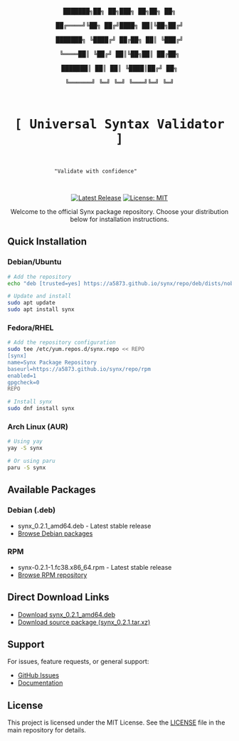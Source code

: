 <div align="center">
<pre class="logo">
                                                 
   ███████╗██╗   ██╗███╗   ██╗██╗  ██╗         
   ██╔════╝╚██╗ ██╔╝████╗  ██║╚██╗██╔╝         
   ███████╗ ╚████╔╝ ██╔██╗ ██║ ╚███╔╝          
   ╚════██║  ╚██╔╝  ██║╚██╗██║ ██╔██╗          
   ███████║   ██║   ██║ ╚████║██╔╝ ██╗         
   ╚══════╝   ╚═╝   ╚═╝  ╚═══╝╚═╝  ╚═╝         
                                                 
   [ Universal Syntax Validator ]                
   ===============================               
      "Validate with confidence"                 
</pre>

[![Latest Release](https://img.shields.io/github/v/release/A5873/synx?style=for-the-badge&logo=github&label=Release)](https://github.com/A5873/synx/releases/latest)
[![License: MIT](https://img.shields.io/badge/License-MIT-blue.svg?style=for-the-badge)](https://opensource.org/licenses/MIT)

Welcome to the official Synx package repository. Choose your distribution below for installation instructions.
</div>

## Quick Installation

### Debian/Ubuntu

```bash
# Add the repository
echo "deb [trusted=yes] https://a5873.github.io/synx/repo/deb/dists/noble main" | sudo tee /etc/apt/sources.list.d/synx.list

# Update and install
sudo apt update
sudo apt install synx
```

### Fedora/RHEL

```bash
# Add the repository configuration
sudo tee /etc/yum.repos.d/synx.repo << REPO
[synx]
name=Synx Package Repository
baseurl=https://a5873.github.io/synx/repo/rpm
enabled=1
gpgcheck=0
REPO

# Install synx
sudo dnf install synx
```

### Arch Linux (AUR)

```bash
# Using yay
yay -S synx

# Or using paru
paru -S synx
```

## Available Packages

### Debian (.deb)
- synx_0.2.1_amd64.deb - Latest stable release
- [Browse Debian packages](https://a5873.github.io/synx/repo/deb/pool/main/s/synx/)

### RPM
- synx-0.2.1-1.fc38.x86_64.rpm - Latest stable release
- [Browse RPM repository](https://a5873.github.io/synx/repo/rpm/)

## Direct Download Links

- [Download synx_0.2.1_amd64.deb](https://a5873.github.io/synx/repo/deb/pool/main/s/synx/synx_0.2.1_amd64.deb)
- [Download source package (synx_0.2.1.tar.xz)](https://a5873.github.io/synx/repo/deb/pool/main/s/synx/synx_0.2.1.tar.xz)

## Support

For issues, feature requests, or general support:
- [GitHub Issues](https://github.com/A5873/synx/issues)
- [Documentation](https://github.com/A5873/synx/blob/main/README.md)

## License

This project is licensed under the MIT License. See the [LICENSE](https://github.com/A5873/synx/blob/main/LICENSE) file in the main repository for details.
